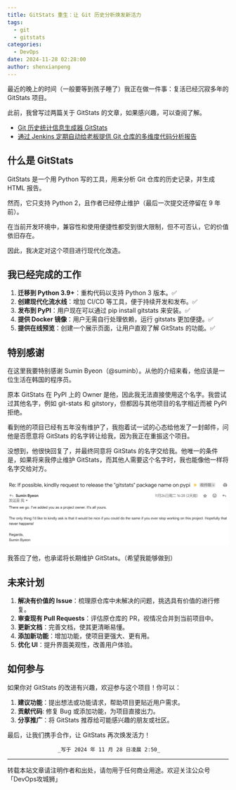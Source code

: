 ```yaml
---
title: GitStats 重生：让 Git 历史分析焕发新活力
tags:
  - git
  - gitstats
categories:
  - DevOps
date: 2024-11-28 02:28:00
author: shenxianpeng
---
```


最近的晚上的时间（一般要等到孩子睡了）我正在做一件事：复活已经沉寂多年的 GitStats 项目。

此前，我曾写过两篇关于 GitStats 的文章，如果感兴趣，可以查阅了解。

* [Git 历史统计信息生成器 GitStats](https://shenxianpeng.github.io/2019/12/git-stats/)
* [通过 Jenkins 定期自动给老板提供 Git 仓库的多维度代码分析报告](https://shenxianpeng.github.io/2020/01/git-stats-jenkins/)

## 什么是 GitStats

GitStats 是一个用 Python 写的工具，用来分析 Git 仓库的历史记录，并生成 HTML 报告。

然而，它只支持 Python 2，且作者已经停止维护（最后一次提交还停留在 9 年前）。

在当前开发环境中，兼容性和使用便捷性都受到很大限制，但不可否认，它的价值依旧存在。

因此，我决定对这个项目进行现代化改造。

## 我已经完成的工作

1. **迁移到 Python 3.9+**：重构代码以支持 Python 3 版本。✅
2. **创建现代化流水线**：增加 CI/CD 等工具，便于持续开发和发布。✅
3. **发布到 PyPI**：用户现在可以通过 pip install gitstats 来安装。✅
4. **提供 Docker 镜像**：用户无需自行处理依赖，运行 gitstats 更加便捷。✅
4. **提供在线预览**：创建一个展示页面，让用户直观了解 GitStats 的功能。✅

## 特别感谢

在这里我要特别感谢 Sumin Byeon（@suminb）。从他的介绍来看，他应该是一位生活在韩国的程序员。

原本 GitStats 在 PyPI 上的 Owner 是他，因此我无法直接使用这个名字。我尝试过其他名字，例如 git-stats 和 gitstory，但都因与其他项目的名字相近而被 PyPI 拒绝。

看到他的项目已经有五年没有维护了，我抱着试一试的心态给他发了一封邮件，问他是否愿意将 GitStats 的名字转让给我，因为我正在重振这个项目。

没想到，他很快回复了，并最终同意将 GitStats 的名字交给我。他唯一的条件是，如果将来我停止维护 GitStats，而其他人需要这个名字时，我也能像他一样将名字交给对方。

![THANK YOU](gitstats/thank-you.png)

我答应了他，也承诺将长期维护 GitStats。（希望我能够做到）

## 未来计划

1. **解决有价值的 Issue**：梳理原仓库中未解决的问题，挑选具有价值的进行修复。
2. **审查现有 Pull Requests**：评估原仓库的 PR，视情况合并到当前项目中。
3. **更新文档**：完善文档，使其更清晰易懂。
4. **添加新功能**：增加功能，使项目更强大、更有用。
5. **优化 UI**：提升界面美观性，改善用户体验。

## 如何参与

如果你对 GitStats 的改进有兴趣，欢迎参与这个项目！你可以：

1. **建议功能**：提出想法或功能请求，帮助项目更贴近用户需求。
2. **贡献代码**: 修复 Bug 或添加功能，为项目直接出力。
3. **分享推广**：将 GitStats 推荐给可能感兴趣的朋友或社区。

最后，让我们携手合作，让 GitStats 再次焕发活力！


                    _写于 2024 年 11 月 28 日凌晨 2:50_

---

转载本站文章请注明作者和出处，请勿用于任何商业用途。欢迎关注公众号「DevOps攻城狮」
